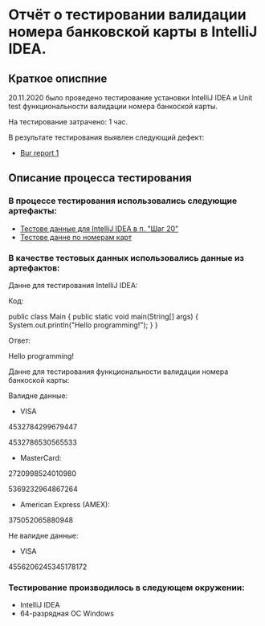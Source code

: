 # Отчёт о тестировании валидации номера банковской карты в IntelliJ IDEA.
## Краткое описпние
20.11.2020 было проведено тестирование установки IntelliJ IDEA и Unit test функциональности валидации номера банкоской карты.

На тестирование затрачено: 1 час.

В результате тестирования выявлен следующий дефект:
* [Bur report 1](https://github.com/SergeyQA13/Start-Java-1.1-2/issues/1#issue-746850944)

## Описание процесса тестирования
### В процессе тестирования использовались следующие артефакты:
* [Тестове данные для IntelliJ IDEA в п. "Шаг 20"](https://github.com/netology-code/javaqa-homeworks/blob/master/intro/idea.md) 
* [Тестове данне по номерам карт](https://www.freeformatter.com/credit-card-number-generator-validator.html)

### В качестве тестовых данных использовались данные из артефактов:

Данне для тестирования IntelliJ IDEA:

Код: 

public class Main {
  public static void main(String[] args) {
    System.out.println("Hello programming!");
  }
}

Ответ:

Hello programming!

Данне для тестирования функциональности валидации номера банкоской карты:

Валидне данные:

* VISA

4532784299679447

4532786530565533

* MasterCard:

2720998524010980

5369232964867264

* American Express (AMEX):

375052065880948

Не валидне данные:

* VISA

4556206245345178172

### Тестирование производилось в следующем окружении:
* IntelliJ IDEA
* 64-разрядная ОС Windows
